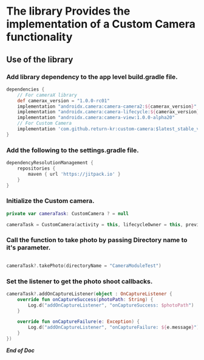 # The library Provides the implementation of a Custom Camera functionality #
## Use of the library ##
### Add library dependency to the app level build.gradle file. ###

```gradle
dependencies {
    // For cameraX library
    def camerax_version = "1.0.0-rc01"
    implementation "androidx.camera:camera-camera2:${camerax_version}"
    implementation "androidx.camera:camera-lifecycle:${camerax_version}"
    implementation "androidx.camera:camera-view:1.0.0-alpha20"
    // For Custom Camera
    implementation 'com.github.return-kr:custom-camera:$latest_stable_version'
}
```
### Add the following to the settings.gradle file. ###
```gradle
dependencyResolutionManagement {
    repositories {
        maven { url 'https://jitpack.io' }
    }
}
```
### Initialize the Custom camera. ###
```kotlin
private var cameraTask: CustomCamera ? = null

cameraTask = CustomCamera(activity = this, lifecycleOwner = this, previewView = cameraView)
```
### Call the function to take photo by passing Directory name to it's parameter. ###
```kotlin

cameraTask?.takePhoto(directoryName = "CameraModuleTest")

```
### Set the listener to get the photo shoot callbacks. ###
```kotlin
cameraTask?.addOnCaptureListener(object : OnCaptureListener {
    override fun onCaptureSuccess(photoPath: String) {
        Log.d("addOnCaptureListener", "onCaptureSuccess: $photoPath")
    }

    override fun onCaptureFailure(e: Exception) {
        Log.d("addOnCaptureListener", "onCaptureFailure: ${e.message}")
    }
})
```
***End of Doc***